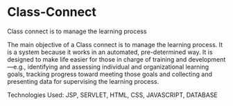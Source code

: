 # Class-Connect
Class connect is to manage the learning process

The main objective of a Class connect is to manage the learning process. It is a system because it works in an automated, pre-determined way. It is designed to make life easier for those in charge of training and development—e.g., identifying and assessing individual and organizational learning goals, tracking progress toward meeting those goals and collecting and presenting data for supervising the learning process.

Technologies Used:
JSP, SERVLET, HTML, CSS, JAVASCRIPT, DATABASE
